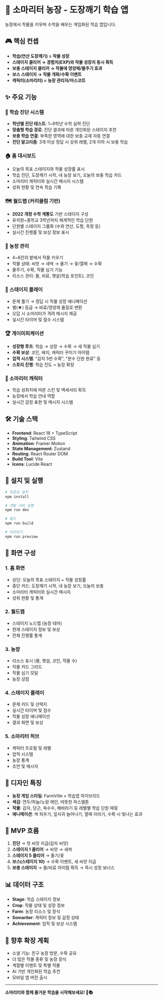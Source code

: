 # 🌱 소마리터 농장 - 도장깨기 학습 앱

농장에서 작물을 키우며 수학을 배우는 게임화된 학습 앱입니다.

## 🎮 핵심 컨셉

- **학습(연산 도장깨기) = 작물 성장**
- **스테이지 클리어 → 경험치(EXP)와 작물 성장치 동시 획득**
- **보충 스테이지 클리어 → 작물에 영양제/물주기 효과**
- **보스 스테이지 → 작물 개화/수확 이벤트**
- **캐릭터(소마리터) = 농장 관리자/마스코트**

## ✨ 주요 기능

### 🧠 학습 진단 시스템
- **학년별 진단 테스트**: 1~9학년 수학 실력 진단
- **맞춤형 학습 경로**: 진단 결과에 따른 개인화된 스테이지 추천
- **보충 학습 연결**: 부족한 영역에 대한 보충 교재 자동 연결
- **진단 알고리즘**: 3개 이상 정답 시 상위 레벨, 2개 이하 시 보충 학습

### 🏠 홈 대시보드
- 오늘의 목표 스테이지와 작물 성장률 표시
- 학습 진단, 도장깨기 시작, 내 농장 보기, 오늘의 보충 학습 카드
- 소마리터 캐릭터와 실시간 메시지 시스템
- 성취 현황 및 연속 학습 기록

### 🗺️ 월드맵 (커리큘럼 기반)
- **2022 개정 수학 계통도** 기반 스테이지 구성
- 유치원~중학교 3학년까지 체계적인 학습 단원
- 단원별 스테이지 그룹화 (수와 연산, 도형, 측정 등)
- 실시간 진행률 및 보상 정보 표시

### 🌾 농장 관리
- 4~6칸의 밭에서 작물 키우기
- 작물 상태: 씨앗 → 새싹 → 줄기 → 꽃/열매 → 수확
- 물주기, 수확, 작물 심기 기능
- 리소스 관리: 물, 비료, 햇살(학습 포인트), 코인

### 🎯 스테이지 플레이
- 문제 풀기 → 정답 시 작물 성장 애니메이션
- 별(★) 등급 → 비료/영양제 품질로 변환
- 오답 시 소마리터가 격려 메시지 제공
- 실시간 타이머 및 점수 시스템

### 🏆 게이미피케이션
- **성장형 루프**: 학습 → 성장 → 수확 → 새 작물 심기
- **수확 보상**: 코인, 배지, 캐릭터 꾸미기 아이템
- **업적 시스템**: "감자 5번 수확", "분수 단원 완료" 등
- **스토리 진행**: 학습 진도 = 농장 확장

### 🤖 소마리터 캐릭터
- 학습 성취치에 따른 스킨 및 액세서리 획득
- 농장에서 학습 안내 역할
- 실시간 감정 표현 및 메시지 시스템

## 🛠️ 기술 스택

- **Frontend**: React 18 + TypeScript
- **Styling**: Tailwind CSS
- **Animation**: Framer Motion
- **State Management**: Zustand
- **Routing**: React Router DOM
- **Build Tool**: Vite
- **Icons**: Lucide React

## 🚀 설치 및 실행

```bash
# 의존성 설치
npm install

# 개발 서버 실행
npm run dev

# 빌드
npm run build

# 미리보기
npm run preview
```

## 📱 화면 구성

### 1. 홈 화면
- 상단: 오늘의 목표 스테이지 + 작물 성장률
- 중단 카드: 도장깨기 시작, 내 농장 보기, 오늘의 보충
- 소마리터 캐릭터와 실시간 메시지
- 성취 현황 및 통계

### 2. 월드맵
- 스테이지 노드맵 (농장 테마)
- 현재 스테이지 정보 및 보상
- 전체 진행률 통계

### 3. 농장
- 리소스 표시 (물, 햇살, 코인, 작물 수)
- 작물 카드 그리드
- 작물 심기 모달
- 농장 상점

### 4. 스테이지 플레이
- 문제 카드 및 선택지
- 실시간 타이머 및 점수
- 작물 성장 애니메이션
- 결과 화면 및 보상

### 5. 소마리터 허브
- 캐릭터 프로필 및 레벨
- 업적 시스템
- 농장 통계
- 조언 및 메시지

## 🎨 디자인 특징

- **농장 게임 스타일**: FarmVille × 학습앱 하이브리드
- **색감**: 연두/하늘/노랑 메인, 따뜻한 파스텔톤
- **작물**: 감자, 당근, 옥수수, 해바라기 등 레벨별 학습 단원 매핑
- **애니메이션**: 싹 틔우기, 잎사귀 늘어나기, 열매 자라기, 수확 시 빛나는 효과

## 🔄 MVP 흐름

1. **진단** → 첫 씨앗 지급(감자 씨앗)
2. **스테이지 1 클리어** → 씨앗 → 새싹
3. **스테이지 5 클리어** → 줄기/꽃
4. **보스(스테이지 10)** → 수확 이벤트, 새 씨앗 지급
5. **보충 스테이지** → 물/비료 아이템 획득 → 즉시 성장 보너스

## 📊 데이터 구조

- **Stage**: 학습 스테이지 정보
- **Crop**: 작물 상태 및 성장 정보
- **Farm**: 농장 리소스 및 장식
- **Somariter**: 캐릭터 정보 및 감정 상태
- **Achievement**: 업적 및 보상 시스템

## 🎯 향후 확장 계획

- 소셜 기능: 친구 농장 방문, 수확 공유
- 더 많은 작물 종류 및 농장 장식
- 계절별 이벤트 및 특별 작물
- AI 기반 개인화된 학습 추천
- 모바일 앱 버전 출시

---

**소마리터와 함께 즐거운 학습을 시작해보세요! 🌱📚**
